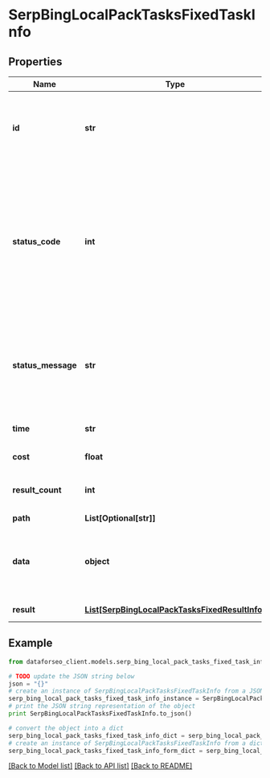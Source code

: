 # SerpBingLocalPackTasksFixedTaskInfo


## Properties

Name | Type | Description | Notes
------------ | ------------- | ------------- | -------------
**id** | **str** | task identifier unique task identifier in our system in the UUID format | [optional] 
**status_code** | **int** | status code of the task generated by DataForSEO, can be within the following range: 10000-60000 you can find the full list of the response codes here | [optional] 
**status_message** | **str** | informational message of the task you can find the full list of general informational messages here | [optional] 
**time** | **str** | execution time, seconds | [optional] 
**cost** | **float** | total tasks cost, USD | [optional] 
**result_count** | **int** | number of elements in the result array | [optional] 
**path** | **List[Optional[str]]** | URL path | [optional] 
**data** | **object** | contains the same parameters that you specified in the POST request | [optional] 
**result** | [**List[SerpBingLocalPackTasksFixedResultInfo]**](SerpBingLocalPackTasksFixedResultInfo.md) | array of results | [optional] 

## Example

```python
from dataforseo_client.models.serp_bing_local_pack_tasks_fixed_task_info import SerpBingLocalPackTasksFixedTaskInfo

# TODO update the JSON string below
json = "{}"
# create an instance of SerpBingLocalPackTasksFixedTaskInfo from a JSON string
serp_bing_local_pack_tasks_fixed_task_info_instance = SerpBingLocalPackTasksFixedTaskInfo.from_json(json)
# print the JSON string representation of the object
print SerpBingLocalPackTasksFixedTaskInfo.to_json()

# convert the object into a dict
serp_bing_local_pack_tasks_fixed_task_info_dict = serp_bing_local_pack_tasks_fixed_task_info_instance.to_dict()
# create an instance of SerpBingLocalPackTasksFixedTaskInfo from a dict
serp_bing_local_pack_tasks_fixed_task_info_form_dict = serp_bing_local_pack_tasks_fixed_task_info.from_dict(serp_bing_local_pack_tasks_fixed_task_info_dict)
```
[[Back to Model list]](../README.md#documentation-for-models) [[Back to API list]](../README.md#documentation-for-api-endpoints) [[Back to README]](../README.md)


